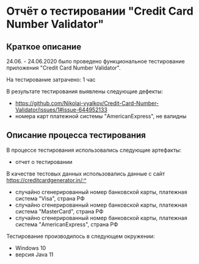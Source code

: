 # Отчёт о тестировании "Credit Card Number Validator"

## Краткое описание

24.06. - 24.06.2020 было проведено функциональное тестирование приложения "Credit Card Number Validator".

На тестирование затрачено: 1 час

В результате тестирования выявлены следующие дефекты:
* https://github.com/Nikolai-vyalkov/Credit-Card-Number-Validator/issues/1#issue-644952133
* номера карт платежной системы "AmericanExpress", не валидны


## Описание процесса тестирования

В процессе тестирования использовались следующие артефакты: 
* отчет о тестировании


В качестве тестовых данных использовались данные c cайт https://creditcardgenerator.in/:^
* cлучайно сгенерированный номер банковской карты, платежная система "Visa", страна РФ
* случайно сгенерированный номер банковской карты, платежная система "MasterCard", страна РФ 
* случайно сгенерированный номер банковской карты, платежная система "AmericanExpress", страна РФ

Тестирование производилось в следующем окружении:
*  Windows 10
*  версия Java 11


[https://creditcardgenerator.in/credit-card-generator/India/Visa]: https://creditcardgenerator.in/credit-card-generator/India/Visa
